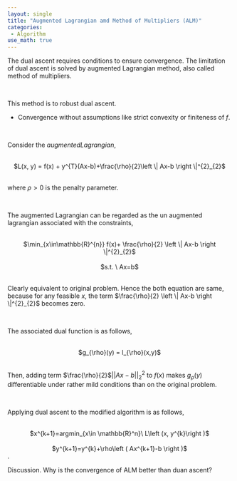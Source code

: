 ```yaml
---
layout: single
title: "Augmented Lagrangian amd Method of Multipliers (ALM)"
categories:
 - Algorithm
use_math: true
---
```

The dual ascent requires conditions to ensure convergence. The limitation of dual ascent is solved by augmented Lagrangian method, also called method of multipliers.

<br/>

This method is to robust dual ascent.
- Convergence without assumptions like strict convexity or finiteness of $f$.

<br/>

Consider the $augmented Lagrangian$,

<br/>

<center>$L(x, y) = f(x) + y^{T}(Ax-b)+\frac{\rho}{2}\left \| Ax-b \right \|^{2}_{2}$</center>

<br/>

where $\rho > 0$ is the penalty parameter.

<br/>

The augmented Lagrangian can be regarded as the un augmented lagrangian associated with the constraints,

<br/>

<center>$\min_{x\in\mathbb{R}^{n}} f(x)+ \frac{\rho}{2} \left \| Ax-b \right \|^{2}_{2}$</center>

<br/>

<center>$s.t. \ Ax=b$</center>

<br/>

Clearly equivalent to original problem. Hence the both equation are same, because for any feasible $x$, the term $\frac{\rho}{2} \left \| Ax-b \right \|^{2}_{2}$ becomes zero.

<br/>

The associated dual function is as follows,

<br/>

<center>$g_{\rho}(y) = l_{\rho}(x,y)$</center>

<br/>

Then, adding term $\frac{\rho}{2}$$||Ax-b||^{2}_{2}$ to $f\left ( x \right )$ makes $g_{\rho}(y)$ differentiable under rather mild conditions than on the original problem.

<br/>

Applying dual ascent to the modified algorithm is as follows,

<br/>

<center>$x^{k+1}=argmin_{x\in \mathbb{R}^n}\ L\left (x, y^{k}\right )$</center>

<br/>

<center>$y^{k+1}=y^{k}+\rho\left ( Ax^{k+1}-b \right )$</center>.

<br/>

Discussion. Why is the convergence of ALM better than duan ascent?

